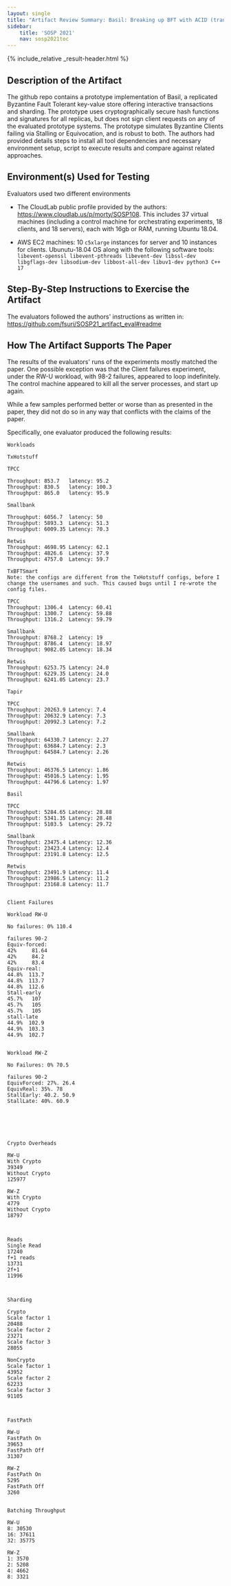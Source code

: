 ```yaml
---
layout: single
title: "Artifact Review Summary: Basil: Breaking up BFT with ACID (transactions)"
sidebar:
    title: 'SOSP 2021'
    nav: sosp2021toc
---
```


{% include_relative _result-header.html %}

## Description of the Artifact

The github repo contains a prototype implementation of Basil, a replicated Byzantine Fault Tolerant key-value store offering interactive transactions and sharding. The prototype uses cryptographically secure hash functions and signatures for all replicas, but does not sign client requests on any of the evaluated prototype systems. The prototype simulates Byzantine Clients failing via Stalling or Equivocation, and is robust to both. The authors had provided details steps to install all tool dependencies and necessary environment setup, script to execute results and compare against related approaches.

## Environment(s) Used for Testing

Evaluators used two different environments

* The CloudLab public profile provided by the authors: <https://www.cloudlab.us/p/morty/SOSP108>.  This includes 37 virtual machines (including a control machine for orchestrating experiments, 18 clients, and 18 servers), each with 16gb or RAM, running Ubuntu 18.04.

* AWS EC2 machines: 10 `c5xlarge` instances for server and 10 instances for clients. Ubunutu-18.04 OS along with the following software tools: `libevent-openssl libevent-pthreads libevent-dev libssl-dev libgflags-dev libsodium-dev libbost-all-dev libuv1-dev python3 C++ 17`

## Step-By-Step Instructions to Exercise the Artifact

The evaluators followed the authors' instructions as written in: <https://github.com/fsuri/SOSP21_artifact_eval#readme>

## How The Artifact Supports The Paper

The results of the evaluators' runs of the experiments mostly matched the paper. One possible exception was that the Client failures experiment, under the RW-U workload, with 98-2 failures, appeared to loop indefinitely. The control machine appeared to kill all the server processes, and start up again. 

While a few samples performed better or worse than as presented in the paper, they did not do so in any way that conflicts with the claims of the paper. 

Specifically, one evaluator produced the following results:
```
Workloads

TxHotstuff

TPCC

Throughput: 853.7	latency: 95.2
Throughput: 830.5	latency: 100.3
Throughput: 865.0	latency: 95.9

Smallbank

Throughput: 6056.7	latency: 50
Throughput: 5893.3	Latency: 51.3
Throughput: 6009.35	Latency: 70.3

Retwis
Throughput: 4698.95	Latency: 62.1
Throughput: 4826.6	Latency: 37.9
Throughput: 4757.0	Latency: 59.7

TxBFTSmart
Note: the configs are different from the TxHotstuff configs, before I change the usernames and such. This caused bugs until I re-wrote the config files. 

TPCC
Throughput: 1306.4	Latency: 60.41
Throughput: 1300.7	Latency: 59.88
Throughput: 1316.2	Latency: 59.79

Smallbank
Throughput: 8768.2	Latency: 19
Throughput: 8786.4	Latency: 18.97
Throughput: 9082.05	Latency: 18.34

Retwis
Throughput: 6253.75	Latency: 24.0
Throughput: 6229.35	Latency: 24.0
Throughput: 6241.05	Latency: 23.7

Tapir

TPCC
Throughput: 20263.9	Latency: 7.4
Throughput: 20632.9	Latency: 7.3
Throughput: 20992.3	Latency: 7.2

Smallbank
Throughput: 64330.7	Latency: 2.27
Throughput: 63684.7	Latency: 2.3
Throughput: 64584.7	Latency: 2.26

Retwis
Throughput: 46376.5	Latency: 1.86
Throughput: 45016.5	Latency: 1.95
Throughput: 44796.6	Latency: 1.97

Basil

TPCC
Throughput: 5284.65	Latency: 28.88
Throughput: 5341.35	Latency: 28.48
Throughput: 5103.5	Latency: 29.72

Smallbank
Throughput: 23475.4	Latency: 12.36
Throughput: 23423.4	Latency: 12.4
Throughput: 23191.8	Latency: 12.5

Retwis
Throughput: 23491.9	Latency: 11.4
Throughput: 23986.5	Latency: 11.2
Throughput: 23168.8	Latency: 11.7


Client Failures

Workload RW-U

No failures: 0%	110.4

failures 90-2
Equiv-forced: 
42%     81.64
42%     84.2
42%     83.4
Equiv-real:
44.8%  113.7
44.8%  113.7
44.8%  112.6
Stall-early
45.7%   107
45.7%   105
45.7%   105
stall-late
44.9%  102.9
44.9%  103.3
44.9%  102.7


Workload RW-Z

No Failures: 0% 70.5

failures 90-2
EquivForced: 27%. 26.4
EquivReal: 35%. 78
StallEarly: 40.2. 50.9
StallLate: 40%. 60.9






Crypto Overheads

RW-U
With Crypto
39349
Without Crypto
125977

RW-Z
With Crypto
4779
Without Crypto
18797



Reads
Single Read
17240
f+1 reads
13731
2f+1
11996



Sharding

Crypto
Scale factor 1
20488
Scale factor 2
23271
Scale factor 3
28055

NonCrypto
Scale factor 1
43952
Scale factor 2
62233
Scale factor 3
91105



FastPath

RW-U
FastPath On
39653
FastPath Off
31307

RW-Z
FastPath On
5295
FastPath Off
3260


Batching Throughput

RW-U
8: 30530
16: 37611
32: 35775

RW-Z
1: 3570
2: 5208
4: 4662
8: 3321
```
